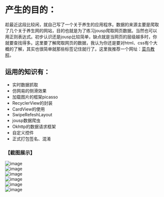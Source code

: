 ﻿# 产生的目的：
  趁最近这段比较闲，就自己写了一个关于养生的应用程序。数据的来源主要是爬取了几个关于养生网的网站，目的也就是为了练习jousp爬取网页数据。当然也可以用正则表达式。初步认识还是jousp比较简单，缺点就是当网页的层级越多时，你就要查找得多。这里要了解爬取网页的数据，我认为你还是要对html、css有个大概的了解，其实也很简单就那些标签记住就行了。这里我推荐一个网址：[菜鸟教程](http://www.runoob.com)。
## 运用的知识有：
  * 实时数据抓取
  * 仿网易的侧滑效果
  * 加载图片的框架picasso
  * RecyclerView的封装
  * CardView的使用
  * SwipeRefeshLayout
  * jousp数据爬虫
  * Okhttp的数据请求框架
  * 自定义控件
  * 正式打包签名、混淆
### 【截图展示】
![image](https://raw.githubusercontent.com/haoxiongqin/HealthNews/master/app/screenshot/Screenshot_2017-07-04-16-02-36.png)  
![image](https://raw.githubusercontent.com/haoxiongqin/HealthNews/master/app/screenshot/Screenshot_2017-07-04-15-18-47.png)  
![image](https://raw.githubusercontent.com/haoxiongqin/HealthNews/master/app/screenshot/Screenshot_2017-07-04-15-20-19.png)  
![image](https://raw.githubusercontent.com/haoxiongqin/HealthNews/master/app/screenshot/Screenshot_2017-07-04-15-20-35.png)  
![image](https://raw.githubusercontent.com/haoxiongqin/HealthNews/master/app/screenshot/Screenshot_2017-07-04-15-19-56.png)  
![image](https://raw.githubusercontent.com/haoxiongqin/HealthNews/master/app/screenshot/Screenshot_2017-07-04-15-20-48.png)  
